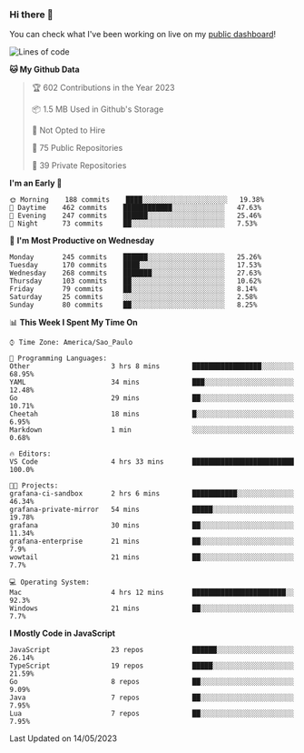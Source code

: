 ### Hi there 👋

<!--
**guicaulada/guicaulada** is a ✨ _special_ ✨ repository because its `README.md` (this file) appears on your GitHub profile.

Here are some ideas to get you started:

- 🔭 I’m currently working on ...
- 🌱 I’m currently learning ...
- 👯 I’m looking to collaborate on ...
- 🤔 I’m looking for help with ...
- 💬 Ask me about ...
- 📫 How to reach me: ...
- 😄 Pronouns: ...
- ⚡ Fun fact: ...
-->

You can check what I've been working on live on my [public dashboard](https://guicaulada.grafana.net/public-dashboards/7b7f644500ec4e6cb5d7a4e7b5ed0dab)!

<!--START_SECTION:waka-->
![Lines of code](https://img.shields.io/badge/From%20Hello%20World%20I%27ve%20Written-11.0%20million%20lines%20of%20code-blue)

**🐱 My Github Data** 

> 🏆 602 Contributions in the Year 2023
 > 
> 📦 1.5 MB Used in Github's Storage 
 > 
> 🚫 Not Opted to Hire
 > 
> 📜 75 Public Repositories 
 > 
> 🔑 39 Private Repositories  
 > 
**I'm an Early 🐤** 

```text
🌞 Morning    188 commits    ████░░░░░░░░░░░░░░░░░░░░░   19.38% 
🌆 Daytime    462 commits    ████████████░░░░░░░░░░░░░   47.63% 
🌃 Evening    247 commits    ██████░░░░░░░░░░░░░░░░░░░   25.46% 
🌙 Night      73 commits     ██░░░░░░░░░░░░░░░░░░░░░░░   7.53%

```
📅 **I'm Most Productive on Wednesday** 

```text
Monday       245 commits    ██████░░░░░░░░░░░░░░░░░░░   25.26% 
Tuesday      170 commits    ████░░░░░░░░░░░░░░░░░░░░░   17.53% 
Wednesday    268 commits    ███████░░░░░░░░░░░░░░░░░░   27.63% 
Thursday     103 commits    ██░░░░░░░░░░░░░░░░░░░░░░░   10.62% 
Friday       79 commits     ██░░░░░░░░░░░░░░░░░░░░░░░   8.14% 
Saturday     25 commits     ░░░░░░░░░░░░░░░░░░░░░░░░░   2.58% 
Sunday       80 commits     ██░░░░░░░░░░░░░░░░░░░░░░░   8.25%

```


📊 **This Week I Spent My Time On** 

```text
⌚︎ Time Zone: America/Sao_Paulo

💬 Programming Languages: 
Other                    3 hrs 8 mins        █████████████████░░░░░░░░   68.95% 
YAML                     34 mins             ███░░░░░░░░░░░░░░░░░░░░░░   12.48% 
Go                       29 mins             ██░░░░░░░░░░░░░░░░░░░░░░░   10.71% 
Cheetah                  18 mins             █░░░░░░░░░░░░░░░░░░░░░░░░   6.95% 
Markdown                 1 min               ░░░░░░░░░░░░░░░░░░░░░░░░░   0.68%

🔥 Editors: 
VS Code                  4 hrs 33 mins       █████████████████████████   100.0%

🐱‍💻 Projects: 
grafana-ci-sandbox       2 hrs 6 mins        ███████████░░░░░░░░░░░░░░   46.34% 
grafana-private-mirror   54 mins             █████░░░░░░░░░░░░░░░░░░░░   19.78% 
grafana                  30 mins             ██░░░░░░░░░░░░░░░░░░░░░░░   11.34% 
grafana-enterprise       21 mins             ██░░░░░░░░░░░░░░░░░░░░░░░   7.9% 
wowtail                  21 mins             ██░░░░░░░░░░░░░░░░░░░░░░░   7.7%

💻 Operating System: 
Mac                      4 hrs 12 mins       ███████████████████████░░   92.3% 
Windows                  21 mins             ██░░░░░░░░░░░░░░░░░░░░░░░   7.7%

```

**I Mostly Code in JavaScript** 

```text
JavaScript               23 repos            ██████░░░░░░░░░░░░░░░░░░░   26.14% 
TypeScript               19 repos            █████░░░░░░░░░░░░░░░░░░░░   21.59% 
Go                       8 repos             ██░░░░░░░░░░░░░░░░░░░░░░░   9.09% 
Java                     7 repos             ██░░░░░░░░░░░░░░░░░░░░░░░   7.95% 
Lua                      7 repos             ██░░░░░░░░░░░░░░░░░░░░░░░   7.95%

```



 Last Updated on 14/05/2023
<!--END_SECTION:waka-->

